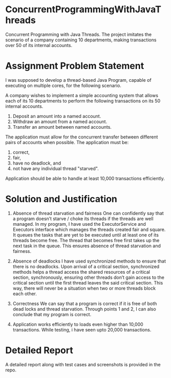 # ConcurrentProgrammingWithJavaThreads
Concurrent Programming with Java Threads. The project imitates the scenario of a company containing 10 departments, making transactions over 50 of its internal accounts.

# Assignment Problem Statement
I was supposed to develop a thread-based Java Program, capable of executing on multiple cores, for the following scenario.

A company wishes to implement a simple accounting system that allows each of its 10 departments to perform the following transactions on its 50 internal accounts.

1. Deposit an amount into a named account.
2. Withdraw an amount from a named account.
3. Transfer an amount between named accounts.

The application must allow for the concurrent transfer between different pairs of accounts when possible. The application must be:

1. correct,
2. fair,
3. have no deadlock, and
4. not have any individual thread "starved".

Application should be able to handle at least 10,000 transactions efficiently.

# Solution and Justification

1. Absence of thread starvation and fairness
One can confidently say that a program doesn’t starve / choke its threads if the threads
are well managed. In my program, I have used the ExecutorService and Executors
interface which manages the threads created fair and square. It queues the tasks that are
yet to be executed until at least one of its threads become free. The thread that becomes
free first takes up the next task in the queue. This ensures absence of thread starvation
and fairness.

2. Absence of deadlocks
I have used synchronized methods to ensure that there is no deadlocks. Upon arrival of
a critical section, synchronized methods helps a thread access the shared resources of a
critical section, synchronously, ensuring other threads don’t gain access to the critical
section until the first thread leaves the said critical section. This way, there will never be
a situation when two or more threads block each other.

3. Correctness
We can say that a program is correct if it is free of both dead locks and thread starvation.
Through points 1 and 2, I can also conclude that my program is correct.

4.  Application works efficiently to loads even higher than 10,000 transactions.  While 
testing, i have seen upto 20,000 transactions.

# Detailed Report

A detailed report along with test cases and screenshots is provided in the repo.

